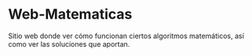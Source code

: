 # Web-Matematicas
Sitio web donde ver cómo funcionan ciertos algoritmos matemáticos, así como ver las soluciones que aportan.
